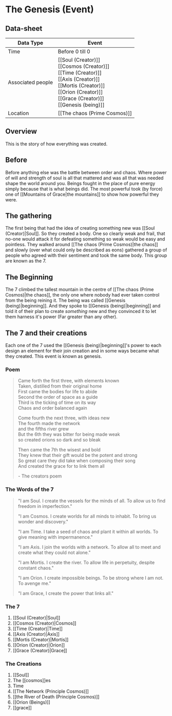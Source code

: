 # The Genesis (Event)

## Data-sheet

| Data Type | Event |
| --- | --- |
| Time | Before 0 till 0 |
| Associated people | [[Soul (Creator)]] <br> [[Cosmos (Creator)]] <br> [[Time (Creator)]] <br> [[Axis (Creator)]] <br> [[Mortis (Creator)]] <br> [[Orion (Creator)]] <br> [[Grace (Creator)]] <br> [[Genesis (being)]]|
| Location | [[The chaos (Prime Cosmos)]] |

## Overview

This is the story of how everything was created.

## Before

Before anything else was the battle between order and chaos. Where power of will and strength of soul is all that mattered and was all that was needed shape the world around you. Beings fought in the place of pure energy simply because that is what beings did. The most powerful took (by force) one of [[Mountains of Grace|the mountains]] to show how powerful they were.

## The gathering

The first being that had the idea of creating something new was [[Soul (Creator)|Soul]]. So they created a body. One so clearly weak and frail, that no-one would attack it for defeating something so weak would be easy and pointless. They walked around [[The chaos (Prime Cosmos)|the chaos]] and slowly (over what could only be described as eons) gathered a group of people who agreed with their sentiment and took the same body. This group are known as the 7.

## The Beginning

The 7 climbed the tallest mountain in the centre of [[The chaos (Prime Cosmos)|the chaos]], the only one where nobody had ever taken control from the being reining it. The being was called [[Genesis (being)|beginning]]. And they spoke to [[Genesis (being)|beginning]] and told it of their plan to create *something* new and they convinced it to let them harness it's power (Far greater than any other).

## The 7 and their creations

Each one of the 7 used the [[Genesis (being)|beginning]]'s power to each design an element for their join creation and in some ways became what they created. This event is known as genesis.

### Poem

> Came forth the first three, with elements known\
> Taken, distilled from their original home\
> First came the bodies for life to abide\
> Second the order of space as a guide\
> Third is the ticking of time on its way\
> Chaos and order balanced again
>
> Come fourth the next three, with ideas new\
> The fourth made the network\
> and the fifths river grew\
> But the 6th they was bitter for being made weak\
> so created orions so dark and so bleak
>
> Then came the 7th the wisest and bold\
> They knew that their gift would be the potent and strong\
> So great care they did take when composing their song\
> And created the grace for to link them all
>
> \- The creators poem

### The Words of the 7

> "I am Soul. I create the vessels for the minds of all. To allow us to find freedom in imperfection."
>
> "I am Cosmos. I create worlds for all minds to inhabit. To bring us wonder and discovery."
>
> "I am Time. I take a seed of chaos and plant it within all worlds. To give meaning with impermanence."
>
> "I am Axis. I join the worlds with a network. To allow all to meet and create what they could not alone."
>
> "I am Mortis. I create the river. To allow life in perpetuity, despite constant chaos."
>
> "I am Orion. I create impossible beings. To be strong where I am not. To avenge me."
>
> "I am Grace, I create the power that links all."

### The 7

1) [[Soul (Creator)|Soul]]
2) [[Cosmos (Creator)|Cosmos]]
3) [[Time (Creator)|Time]]
4) [[Axis (Creator)|Axis]]
5) [[Mortis (Creator)|Mortis]]
6) [[Orion (Creator)|Orion]]
7) [[Grace (Creator)|Grace]]

### The Creations

1) [[Soul]]
2) The [[cosmos]]es
3) Time
4) [[The Network (Principle Cosmos)]]
5) [[the River of Death (Principle Cosmos)]]
6) [[Orion (Beings)]]
7) [[grace]]
